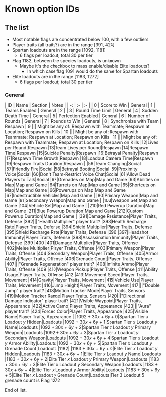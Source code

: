 # Known option IDs

## The list

* Most notable flags are concentrated below 100, with a few outliers
* Player traits (all traits?) are in the range [391, 424]
* Spartan loadouts are in the range [1092, 1181]
  * 6 flags per loadout; total 30 per tier
* Flag 1182, between the species loadouts, is unknown
  * Maybe it's the checkbox to mass enable/disable Elite loadouts?
    * In which case flag 1091 would do the same for Spartan loadouts
* Elite loadouts are in the range [1183, 1272]
  * 6 flags per loadout; total 30 per tier

### General

| ID | Name | Section | Notes |
| -: | :- | :- |
| 0 | Score to Win | General
| 1 | Teams Enabled | General
| 2 |
| 3 | Round Time Limit | General
| 4 | Sudden Death Time | General
| 5 | Perfection Enabled | General
| 6 | Number of Rounds | General
| 7 | Rounds to Win | General
| 8 | Synchronize with Team | Respawn
| 9 ||| Might be any of: Respawn with Teammate; Respawn at Location; Respawn on Kills
| 10 ||| Might be any of: Respawn with Teammate; Respawn at Location; Respawn on Kills
| 11 ||| Might be any of: Respawn with Teammate; Respawn at Location; Respawn on Kills
|12|Lives per Round|Respawn
|13|Team Lives per Round|Respawn
|14|Respawn Time|Respawn
|15|Suicide Penalty|Respawn
|16|Betrayal Penalty|Respawn
|17|Respawn Time Growth|Respawn
|18|Loadout Camera Time|Respawn
|19|Respawn Traits Duration|Respawn
|
|56|Team Changing|Social
|57|Friendly Fire|Social
|58|Betrayal Booting|Social
|59|Proximity Voice|Social
|60|Don't Team-Restrict Voice Chat|Social
|61|Allow Dead Players to Talk|Social
|62|Grenades on Map|Map and Game
|63|Abilities on Map|Map and Game
|64|Turrets on Map|Map and Game
|65|Shortcuts on Map|Map and Game
|66|Powerups on Map|Map and Game
|67|Indestructible Vehicles|Map and Game
|
|80|Primary Weapon|Map and Game
|81|Secondary Weapon|Map and Game
|
|103|Weapon Set|Map and Game
|104|Vehicle Set|Map and Game
|
|210|Red Powerup Duration|Map and Game
|211|Blue Powerup Duration|Map and Game
|212|Custom Powerup Duration|Map and Game
|
|391|Damage Resistance|Player Traits, Defense
|392|||"Health Multiplier" player trait?
|393|Health Recharge Rate|Player Traits, Defense
|394|Shield Multiplier|Player Traits, Defense
|395|Shield Recharge Rate|Player Traits, Defense
|396
|397|Headshot Immunity|Player Traits, Defense
|398|Assassination Immunity|Player Traits, Defense
|399
|400
|401|Damage Multiplier|Player Traits, Offense
|402|Melee Multiplier|Player Traits, Offense
|403|Primary Weapon|Player Traits, Offense
|404|Secondary Weapon|Player Traits, Offense
|405|Armor Ability|Player Traits, Offense
|406|Grenade Count|Player Traits, Offense
|407|||"Grenade Regeneration" player trait?
|408|Infinite Ammo|Player Traits, Offense
|409
|410|Weapon Pickup|Player Traits, Offense
|411|Ability Usage|Player Traits, Offense
|412
|413|Movement Speed|Player Traits, Movement
|414|Gravity|Player Traits, Movement
|415|Vehicle Use|Player Traits, Movement
|416|Jump Height|Player Traits, Movement
|417|||"Double Jump" player trait?
|418|Motion Tracker Mode|Player Traits, Sensors
|419|Motion Tracker Range|Player Traits, Sensors
|420|||"Directional Damage Indicator" player trait?
|421|Visible Waypoint|Player Traits, Appearance
|422|Active Camo|Player Traits, Appearance
|423|||"Aura" player trait?
|424|Forced Color|Player Traits, Appearance
|425|Visible Name|Player Traits, Appearance
|
|1092 + 30*x* + 6*y* + 0|Spartan Tier *x* Loadout *y* Hidden|Loadouts
|1092 + 30*x* + 6*y* + 1|Spartan Tier *x* Loadout *y* Name|Loadouts
|1092 + 30*x* + 6*y* + 2|Spartan Tier *x* Loadout *y* Primary Weapon|Loadouts
|1092 + 30*x* + 6*y* + 3|Spartan Tier *x* Loadout *y* Secondary Weapon|Loadouts
|1092 + 30*x* + 6*y* + 4|Spartan Tier *x* Loadout *y* Armor Ability|Loadouts
|1092 + 30*x* + 6*y* + 5|Spartan Tier *x* Loadout *y* Grenade Count|Loadouts
|1182|
|1183 + 30*x* + 6*y* + 0|Elite Tier *x* Loadout *y* Hidden|Loadouts
|1183 + 30*x* + 6*y* + 1|Elite Tier *x* Loadout *y* Name|Loadouts
|1183 + 30*x* + 6*y* + 2|Elite Tier *x* Loadout *y* Primary Weapon|Loadouts
|1183 + 30*x* + 6*y* + 3|Elite Tier *x* Loadout *y* Secondary Weapon|Loadouts
|1183 + 30*x* + 6*y* + 4|Elite Tier *x* Loadout *y* Armor Ability|Loadouts
|1183 + 30*x* + 6*y* + 5|Elite Tier *x* Loadout *y* Grenade Count|Loadouts|Tier 3 Loadout 5 grenade count is Flag 1272

End of list.